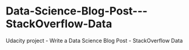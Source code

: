 # Data-Science-Blog-Post---StackOverflow-Data
Udacity project - Write a Data Science Blog Post - StackOverflow Data
